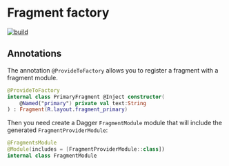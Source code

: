 # Fragment factory
[![build](https://github.com/rwqwr/fragment-factory/actions/workflows/workflows.yml/badge.svg)](https://github.com/rwqwr/fragment-factory/actions/workflows/workflows.yml)

## Annotations
The annotation `@ProvideToFactory` allows you to register a fragment with a fragment module.

```kotlin
@ProvideToFactory
internal class PrimaryFragment @Inject constructor(
    @Named("primary") private val text:String
) : Fragment(R.layout.fragment_primary)
```

Then you need create a Dagger `FragmentModule` module that will include the generated `FragmentProviderModule`:
```kotlin
@FragmentsModule
@Module(includes = [FragmentProviderModule::class])
internal class FragmentModule
```
